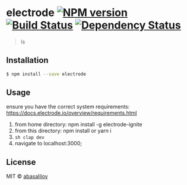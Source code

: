 # electrode [![NPM version][npm-image]][npm-url] [![Build Status][travis-image]][travis-url] [![Dependency Status][daviddm-image]][daviddm-url]

> ls

## Installation

```sh
$ npm install --save electrode
```

## Usage

ensure you have the correct system requirements: https://docs.electrode.io/overview/requirements.html

1.  from home directory: npm install -g electrode-ignite
2.  from this directory: npm install or yarn i
3.  `sh clap dev`
4.  navigate to localhost:3000;

## License

MIT © [abasalilov]()

[npm-image]: https://badge.fury.io/js/electrode.svg
[npm-url]: https://npmjs.org/package/electrode
[travis-image]: https://travis-ci.org/abasalilov/electrode.svg?branch=master
[travis-url]: https://travis-ci.org/abasalilov/electrode
[daviddm-image]: https://david-dm.org/abasalilov/electrode.svg?theme=shields.io
[daviddm-url]: https://david-dm.org/abasalilov/electrode
